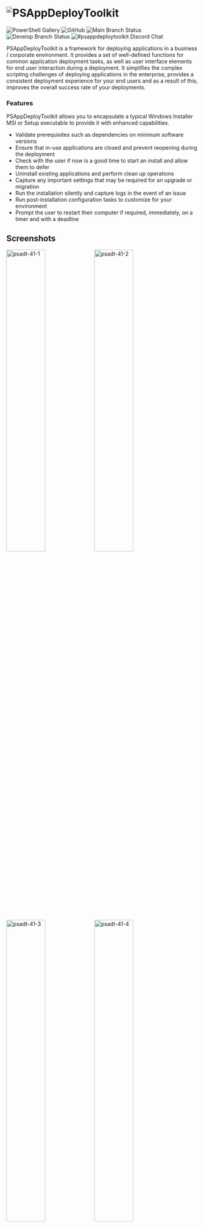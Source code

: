 # ![PSAppDeployToolkit](https://github.com/user-attachments/assets/acfafa06-75ef-4988-aea6-5711fd9b6fc4)

![PowerShell Gallery](https://img.shields.io/powershellgallery/dt/psappdeploytoolkit?logoSize=auto&label=PowerShell%20Gallery)
![GitHub](https://img.shields.io/github/downloads/psappdeploytoolkit/psappdeploytoolkit/total?label=GitHub)
![Main Branch Status](https://img.shields.io/github/check-runs/psappdeploytoolkit/psappdeploytoolkit/main?label=main)
![Develop Branch Status](https://img.shields.io/github/check-runs/psappdeploytoolkit/psappdeploytoolkit/develop?label=develop)
![#psappdeploytoolkit Discord Chat](https://img.shields.io/discord/618712310185197588?label=Discord%20Chat)

PSAppDeployToolkit is a framework for deploying applications in a business / corporate environment. It provides a set of well-defined functions for common application deployment tasks, as well as user interface elements for end user interaction during a deployment. It simplifies the complex scripting challenges of deploying applications in the enterprise, provides a consistent deployment experience for your end users and as a result of this, improves the overall success rate of your deployments.

### Features

PSAppDeployToolkit allows you to encapsulate a typical Windows Installer MSI or Setup executable to provide it with enhanced capabilities.

- Validate prerequisites such as dependencies on minimum software versions
- Ensure that in-use applications are closed and prevent reopening during the deployment
- Check with the user if now is a good time to start an install and allow them to defer
- Uninstall existing applications and perform clean up operations
- Capture any important settings that may be required for an upgrade or migration
- Run the installation silently and capture logs in the event of an issue
- Run post-installation configuration tasks to customize for your environment
- Prompt the user to restart their computer if required, immediately, on a timer and with a deadline

## Screenshots

<img width="45%" alt="psadt-41-1" src="https://github.com/user-attachments/assets/d3ea4c5a-486a-48d9-86cf-c3ddf391468a" />
<img width="45%" alt="psadt-41-2" src="https://github.com/user-attachments/assets/37cf1759-f211-4cf1-a686-7897a7306a27" />
<img width="45%" alt="psadt-41-3" src="https://github.com/user-attachments/assets/c092999f-46a2-43f6-bd28-bc2bdcd03b76" />
<img width="45%" alt="psadt-41-4" src="https://github.com/user-attachments/assets/26be16d2-f13e-491d-af86-72a169200f27" />
<img width="45%" alt="psadt-41-5" src="https://github.com/user-attachments/assets/1f384898-20db-4f53-adf1-21f5e43552fa" />

## What's New in v4.1

### Highlights

- **Removed** ServiceUI requirement for Intune deployments and 'Allow users to view and interact with the program installation' checkbox for Configuration Manager deployments.

  - I REPEAT! You no longer need to use ServiceUI, EVER AGAIN! 🥳🎉🎊🪅🪩👯‍♂️
  - In fact, we strongly advise you stop using it as soon as possible. ServiceUI works by manipulating system security tokens in a way that could allow malicious actors to escalate privileges or bypass security controls.
  - We've taken a fresh approach which leverages the Windows security model and separates out user interactions onto a process running in the users' session - we never perform any user interaction or messaging of any kind within the SYSTEM context. This means a more secure and reliable deployment experience.
  - We have also removed the requirement for the 'Allow users to view and interact with the program installation' checkbox in Configuration Manager deployments.

- **Added** feature parity between Fluent UI and Classic UI:
  - Deferral Deadline and Countdown Timer on Close Apps Dialog
  - Support for moveable dialogs, and multiple dialog placement options
- **Enhanced** Fluent UI with:
  - Support for formattable text (Bold, Italic & Accent) as well as URL hyperlinks in dialog messages
  - Progress dialog now supports setting progress bar values
  - User text input prompts via Show-ADTInstallationPrompt's -InputBox parameter
- **Enhanced** Start-ADTProcess / Start-ADTProcessAsUser with multiple new parameters:
  - -UseUnelevatedToken parameter to force a process run without elevation, for deploying user-context apps with Windows 11 Administrator Protection enabled
  - -WaitForChildProcesses parameter to wait for all child processes to end - useful for installers/uninstallers that hand off to another process and exit early
  - -KillChildProcessesWithParent parameter to close all started child processes once main process has ended - useful when installers start the application post-install, which is typically undesired when running as system
  - -Timeout parameter along with supporting -TimeoutAction and -NoTerminateOnTimeout parameters to control the outcome
  - -ExpandEnvironmentVariables parameter to allow variable expansion such as %AppData% when running a process as a user
  - -StreamEncoding parameter, useful for apps like Winget that write to the console using UTF8
  - -PassThru output now has a new 'interleaved' property that combines stdout/stderr in order
- **Improved** Show-ADTHelpConsole with High-DPI awareness, resizability, PowerShell 7 compatibility, and extension module display
- **Added** ADMX templates for policy-based management

### Other User Interface Improvements

- **Added** Fluent UI support for different icons in light/dark modes
- **Added** Fluent UI support for moveable dialogs and multiple dialog placement options
- **Added** -NoWait support to Show-ADTDialogBox
- **Added** PowerShell ISE compatibility to Fluent UI
- **Added** process detection code to enable automatic silent deployments when processes aren't running

### Added

#### New Functions

- **Added** functions for managing user/machine environment variables
- **Added** functions for managing INI sections/values
- **Enhanced** Start-ADTProcess / Start-ADTProcessAsUser with multiple new parameters:
  - -UseUnelevatedToken parameter to force a process run without elevation, for deploying user-context apps with Windows 11 Administrator Protection enabled
  - -WaitForChildProcesses parameter to wait for all child processes to end - useful for installers/uninstallers that hand off to another process and exit early
  - -KillChildProcessesWithParent parameter to close all started child processes once main process has ended - useful when installers start the application post-install, which is typically undesired when running as system
  - -Timeout parameter along with supporting -TimeoutAction and -NoTerminateOnTimeout parameters to control the outcome
  - -ExpandEnvironmentVariables parameter to allow variable expansion such as %AppData% when running a process as a user
  - -StreamEncoding parameter, useful for apps like Winget that write to the console using UTF8
  - -PassThru output now has a new 'interleaved' property that combines stdout/stderr in order
- **Added** -DeferRunInterval switch to Show-ADTInstallationWelcome to limit retry times from Intune
- **Added** -Path / -LiteralPath support to registry functions
- **Added** volatile key creation support to Set-ADTRegistryKey
- **Added** MultiString add / remove support to Set-ADTRegistryKey
- **Added** -MaximumElapsedTime parameter to Invoke-ADTCommandWithRetries
- **Added** -SuccessExitCodes and -RebootExitCodes parameters to Uninstall-ADTApplication

#### Other Improvements

- **Added** /Debug switch to Invoke-AppDeployToolkit.exe to show terminal output for debugging purposes
- **Added** /Core switch to Invoke-AppDeployToolkit.exe to allow PowerShell 7 usage

### Fixed

- **Fixed** Start-ADTProcessAsUser function to work as expected
- **Fixed** Block-ADTAppExecution to avoid triggering AV solutions
- **Fixed** dialogs to show correct deployment type Install / Uninstall / Repair
- **Fixed** SCCM pending reboot tests within Get-ADTPendingReboot
- **Fixed** MSI repair to default to 'Reinstall' to avoid forced unavoidable reboots when running msiexec /f against an app that is in-use
- **Fixed** OOBE detection code to factor in User ESP phase

### Changed

- **Changed** default DeferExitCode from 60012 to 1602, since ConfigMgr and Intune recognize this natively as 'User cancelled the installation'
- **Changed** toolkit to exit with 3010 if a suppressed reboot was encountered without having to use -AllowRebootPassThru. To mask 3010 return codes and exit with 0, you can now add -SuppressRebootPassThru
- **Changed** default msiexec.exe parameters in interactive mode from /qb-! to /qn
- **Changed** UI functions to no longer minimize windows by default, -MinimizeWindows can be added to enable this
- **Changed** template: Processes to close moved to ADTSession parameters, where they can be re-used over Install / Uninstall / Repair
- **Changed** installation failure to be silent as it was in v3.x; however, you can still uncomment a line to get the full detailed stack trace as used in v4.0.x, or a new minimal example using the Fluent UI

## Getting Started / Downloading

- [Getting Started Guidance](https://psappdeploytoolkit.com/docs/getting-started/download)
- [PowerShell Gallery](https://www.powershellgallery.com/packages/PSAppDeployToolkit)
- [GitHub Latest Release](https://github.com/psappdeploytoolkit/psappdeploytoolkit/releases)

## Important Links

### PSAppDeployToolkit

- [Homepage](https://psappdeploytoolkit.com)
- [Latest News](https://psappdeploytoolkit.com/blog)
- [Documentation](https://psappdeploytoolkit.com/docs)
- [Function & Variable References](https://psappdeploytoolkit.com/docs/reference)
- [GitHub Latest Release](https://github.com/PSAppDeployToolkit/PSAppDeployToolkit/releases)

### Community

- [Discourse Forum](https://discourse.psappdeploytoolkit.com/)
- [Discord Chat](https://discord.com/channels/618712310185197588/627204361545842688)
- [Reddit](https://reddit.com/r/psadt)

### GitHub

- [Issues](https://github.com/PSAppDeployToolkit/PSAppDeployToolkit/issues)
- [Security Policy](https://github.com/PSAppDeployToolkit/PSAppDeployToolkit/security)
- [Contributer Guidelines](https://github.com/PSAppDeployToolkit/PSAppDeployToolkit/blob/main/.github/CONTRIBUTING.md)

## License

The PowerShell App Deployment Tool is free software: you can redistribute it and/or modify it under the terms of the GNU Lesser General Public License as published by the Free Software Foundation, either version 3 of the License, or any later version.

This program is distributed in the hope that it will be useful, but WITHOUT ANY WARRANTY; without even the implied warranty of MERCHANTABILITY or FITNESS FOR A PARTICULAR PURPOSE.  See the GNU Lesser General Public License for more details.
